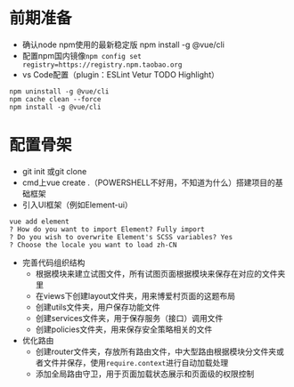 # 前期准备

* 确认node npm使用的最新稳定版 npm install -g @vue/cli
* 配置npm国内镜像`npm config set registry=https://registry.npm.taobao.org`
* vs Code配置（plugin：ESLint Vetur TODO Highlight）

```console
npm uninstall -g @vue/cli
npm cache clean --force
npm install -g @vue/cli
```

# 配置骨架

* git init 或git clone
* cmd上vue create .（POWERSHELL不好用，不知道为什么）搭建项目的基础框架
* 引入UI框架（例如Element-ui）

```console
vue add element
? How do you want to import Element? Fully import
? Do you wish to overwrite Element's SCSS variables? Yes
? Choose the locale you want to load zh-CN
```

* 完善代码组织结构
  * 根据模块来建立试图文件，所有试图页面根据模块来保存在对应的文件夹里
  * 在views下创建layout文件夹，用来博爱村页面的这题布局
  * 创建utils文件夹，用户保存功能文件
  * 创建services文件夹，用于保存服务（接口）调用文件
  * 创建policies文件夹，用来保存安全策略相关的文件
* 优化路由
  * 创建router文件夹，存放所有路由文件，中大型路由根据模块分文件夹或者文件并保存，使用`require.context`进行自动加载处理
  * 添加全局路由守卫，用于页面加载状态展示和页面级的权限控制
  
